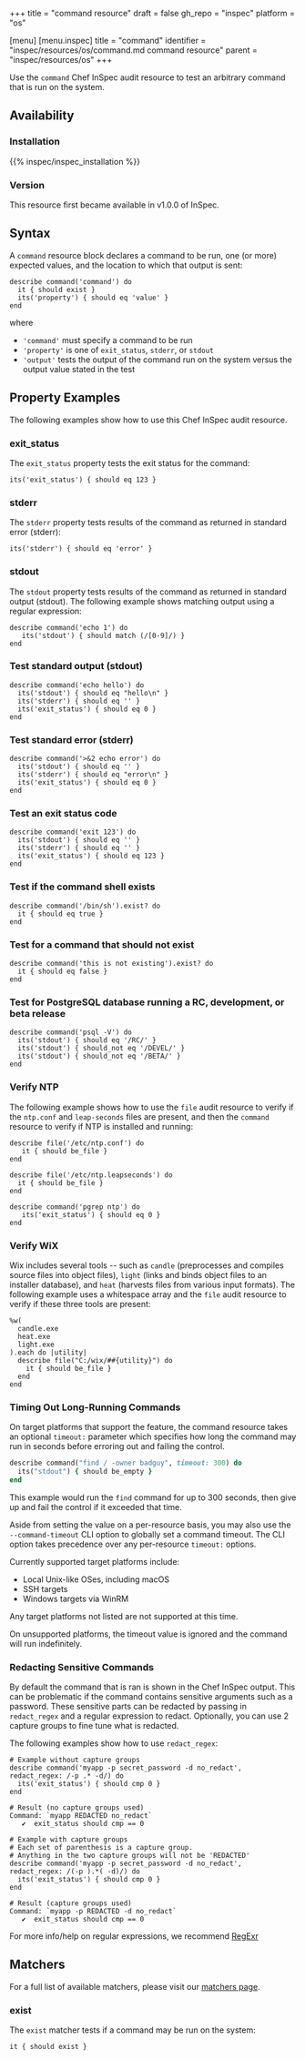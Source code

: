 +++
title = "command resource"
draft = false
gh_repo = "inspec"
platform = "os"

[menu]
  [menu.inspec]
    title = "command"
    identifier = "inspec/resources/os/command.md command resource"
    parent = "inspec/resources/os"
+++

Use the `command` Chef InSpec audit resource to test an arbitrary command that is run on the system.

## Availability

### Installation

{{% inspec/inspec_installation %}}

### Version

This resource first became available in v1.0.0 of InSpec.

## Syntax

A `command` resource block declares a command to be run, one (or more) expected values, and the location to which that output is sent:

    describe command('command') do
      it { should exist }
      its('property') { should eq 'value' }
    end

where

- `'command'` must specify a command to be run
- `'property'` is one of `exit_status`, `stderr`, or `stdout`
- `'output'` tests the output of the command run on the system versus the output value stated in the test

## Property Examples

The following examples show how to use this Chef InSpec audit resource.

### exit_status

The `exit_status` property tests the exit status for the command:

    its('exit_status') { should eq 123 }

### stderr

The `stderr` property tests results of the command as returned in standard error (stderr):

    its('stderr') { should eq 'error' }

### stdout

The `stdout` property tests results of the command as returned in standard output (stdout). The following example shows matching output using a regular expression:

    describe command('echo 1') do
       its('stdout') { should match (/[0-9]/) }
    end

### Test standard output (stdout)

    describe command('echo hello') do
      its('stdout') { should eq "hello\n" }
      its('stderr') { should eq '' }
      its('exit_status') { should eq 0 }
    end

### Test standard error (stderr)

    describe command('>&2 echo error') do
      its('stdout') { should eq '' }
      its('stderr') { should eq "error\n" }
      its('exit_status') { should eq 0 }
    end

### Test an exit status code

    describe command('exit 123') do
      its('stdout') { should eq '' }
      its('stderr') { should eq '' }
      its('exit_status') { should eq 123 }
    end

### Test if the command shell exists

    describe command('/bin/sh').exist? do
      it { should eq true }
    end

### Test for a command that should not exist

    describe command('this is not existing').exist? do
      it { should eq false }
    end

### Test for PostgreSQL database running a RC, development, or beta release

    describe command('psql -V') do
      its('stdout') { should eq '/RC/' }
      its('stdout') { should_not eq '/DEVEL/' }
      its('stdout') { should_not eq '/BETA/' }
    end

### Verify NTP

The following example shows how to use the `file` audit resource to verify if the `ntp.conf` and `leap-seconds` files are present, and then the `command` resource to verify if NTP is installed and running:

    describe file('/etc/ntp.conf') do
       it { should be_file }
    end

    describe file('/etc/ntp.leapseconds') do
      it { should be_file }
    end

    describe command('pgrep ntp') do
       its('exit_status') { should eq 0 }
    end

### Verify WiX

Wix includes several tools -- such as `candle` (preprocesses and compiles source files into object files), `light` (links and binds object files to an installer database), and `heat` (harvests files from various input formats). The following example uses a whitespace array and the `file` audit resource to verify if these three tools are present:

    %w(
      candle.exe
      heat.exe
      light.exe
    ).each do |utility|
      describe file("C:/wix/##{utility}") do
        it { should be_file }
      end
    end

### Timing Out Long-Running Commands

On target platforms that support the feature, the command resource takes an optional `timeout:` parameter which specifies how long the command may run in seconds before erroring out and failing the control.

```ruby
describe command("find / -owner badguy", timeout: 300) do
  its("stdout") { should be_empty }
end
```

This example would run the `find` command for up to 300 seconds, then give up and fail the control if it exceeded that time.

Aside from setting the value on a per-resource basis, you may also use the `--command-timeout` CLI option to globally set a command timeout. The CLI option takes precedence over any per-resource `timeout:` options.

Currently supported target platforms include:
 * Local Unix-like OSes, including macOS
 * SSH targets
 * Windows targets via WinRM

Any target platforms not listed are not supported at this time.

On unsupported platforms, the timeout value is ignored and the command will run indefinitely.

### Redacting Sensitive Commands

By default the command that is ran is shown in the Chef InSpec output. This can be problematic if the command contains sensitive arguments such as a password. These sensitive parts can be redacted by passing in `redact_regex` and a regular expression to redact. Optionally, you can use 2 capture groups to fine tune what is redacted.

The following examples show how to use `redact_regex`:

    # Example without capture groups
    describe command('myapp -p secret_password -d no_redact', redact_regex: /-p .* -d/) do
      its('exit_status') { should cmp 0 }
    end

    # Result (no capture groups used)
    Command: `myapp REDACTED no_redact`
       ✔  exit_status should cmp == 0

    # Example with capture groups
    # Each set of parenthesis is a capture group.
    # Anything in the two capture groups will not be 'REDACTED'
    describe command('myapp -p secret_password -d no_redact', redact_regex: /(-p ).*( -d)/) do
      its('exit_status') { should cmp 0 }
    end

    # Result (capture groups used)
    Command: `myapp -p REDACTED -d no_redact`
       ✔  exit_status should cmp == 0

For more info/help on regular expressions, we recommend [RegExr](https://regexr.com/)

## Matchers

For a full list of available matchers, please visit our [matchers page](/inspec/matchers/).

### exist

The `exist` matcher tests if a command may be run on the system:

    it { should exist }
